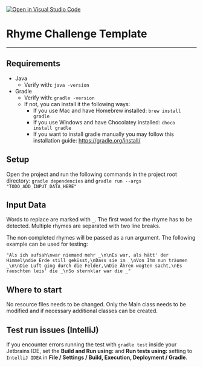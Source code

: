 [![Open in Visual Studio Code](https://classroom.github.com/assets/open-in-vscode-f059dc9a6f8d3a56e377f745f24479a46679e63a5d9fe6f495e02850cd0d8118.svg)](https://classroom.github.com/online_ide?assignment_repo_id=5488316&assignment_repo_type=AssignmentRepo)

# Rhyme Challenge Template

<hr>

## Requirements

- Java
    - Verify with: `java -version`
- Gradle
    - Verify with: `gradle -version`
    - If not, you can install it the following ways:
        - If you use Mac and have Homebrew installed: `brew install gradle`
        - If you use Windows and have Chocolatey installed: `choco install gradle`
        - If you want to install gradle manually you may follow this installation guide: https://gradle.org/install/

## Setup
Open the project and run the following commands in the project root directory:
`gradle dependencies` and `gradle run --args "TODO_ADD_INPUT_DATA_HERE"`

## Input Data

Words to replace are marked with `_`. The first word for the rhyme has to be detected.
Multiple rhymes are separated with two line breaks.

The non completed rhymes will be passed as a run argument. The following example can be used for testing:
```
"Als ich aufsah\nwar niemand mehr _\n\nEs war, als hätt' der Himmel\ndie Erde still geküsst,\nDass sie im _\nVon Ihm nun träumen _\n\nDie Luft ging durch die Felder,\nDie Ähren wogten sacht,\nEs rauschten leis' die _\nSo sternklar war die _"
```

## Where to start

No resource files needs to be changed. Only the Main class needs to be modified and if necessary
additional classes can be created.

## Test run issues (IntelliJ)

If you encounter errors running the test with `gradle test` inside your Jetbrains IDE, set the **Build and Run using:** and **Run tests using:** setting to `IntelliJ IDEA` in **File / Settings / Build, Execution, Deployment / Gradle**.